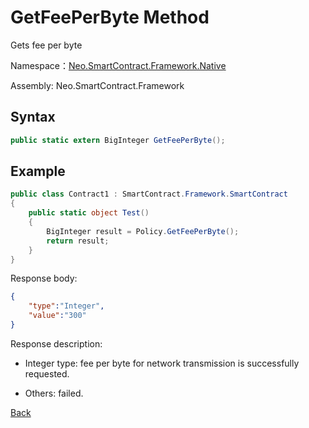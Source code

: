 # GetFeePerByte Method

Gets fee per byte

Namespace：[Neo.SmartContract.Framework.Native](../../native.md)

Assembly: Neo.SmartContract.Framework

## Syntax

```c#
public static extern BigInteger GetFeePerByte();
```

## Example

```c#
public class Contract1 : SmartContract.Framework.SmartContract
{
    public static object Test()
    {
        BigInteger result = Policy.GetFeePerByte();
        return result;
    }
}
```

Response body:

```json
{
	"type":"Integer",
	"value":"300"
}
```

Response description:

- Integer type: fee per byte for network transmission is successfully requested.

- Others: failed.

[Back](../Policy.md)
